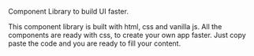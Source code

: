 Component Library to build UI faster.

This component library is built with html, css and vanilla js. All the components are ready with css, to create your own app faster. Just copy paste the code and you are ready to fill your content.